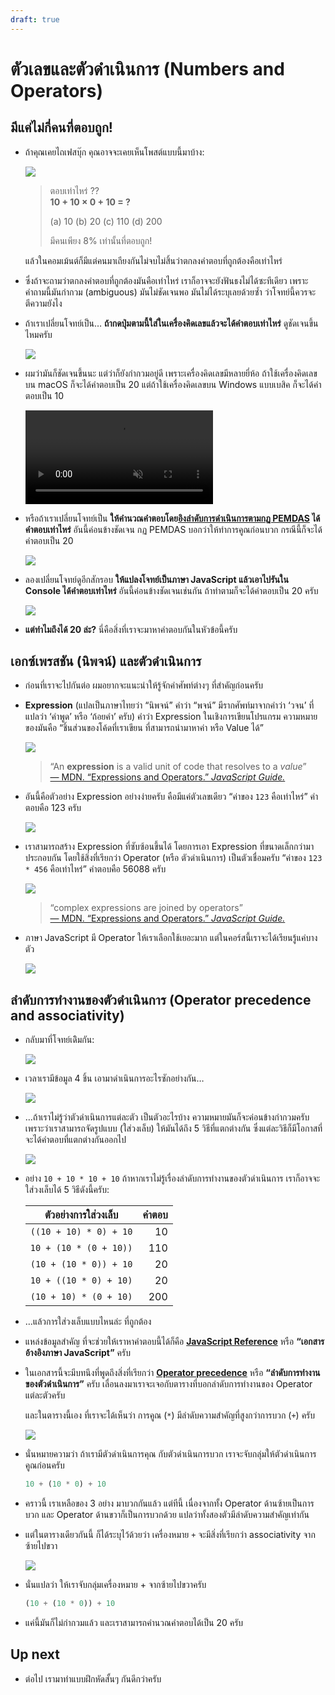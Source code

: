 ```yaml
---
draft: true
---
```


# ตัวเลขและตัวดำเนินการ (Numbers and Operators)

## มีแค่ไม่กี่คนที่ตอบถูก!

- ถ้าคุณเคยไถเฟสบุ๊ก คุณอาจจะเคยเห็นโพสต์แบบนี้มาบ้าง:

  ![](https://im.dt.in.th/ipfs/bafybeiefrwfs4nejkvpxjezicajl5xo7fzkxechzugy6g63ffdwsh63crq/image.webp)

  > ตอบเท่าไหร่ ?? \
  > **10 + 10 &times; 0 + 10 = ?**
  >
  > (a) 10
  > (b) 20
  > (c) 110
  > (d) 200
  >
  > มีคนเพียง 8% เท่านั้นที่ตอบถูก!

  แล้วในคอมเม้นต์ก็มีแต่คนมาเถียงกันไม่จบไม่สิ้นว่าตกลงคำตอบที่ถูกต้องคือเท่าไหร่

- ซึ่งถ้าจะถามว่าตกลงคำตอบที่ถูกต้องมันคือเท่าไหร่
  เราก็อาจจะยังฟันธงไม่ได้ซะทีเดียว
  เพราะคำถามนี้มันกำกวม (ambiguous) มันไม่ชัดเจนพอ มันไม่ได้ระบุเลยด้วยซ้ำ ว่าโจทย์นี้ควรจะตีความยังไง

- ถ้าเราเปลี่ยนโจทย์เป็น… **ถ้ากดปุ่มตามนี้ใส่ในเครื่องคิดเลขแล้วจะได้คำตอบเท่าไหร่** ดูชัดเจนขึ้นไหมครับ

  ![](https://im.dt.in.th/ipfs/bafybeiha7vpgummeogw33owyv2eyrlkscpbijzwqmkoflms5bfeuiul7nu/image.webp)

- ผมว่ามันก็ชัดเจนขึ้นนะ
  แต่ว่าก็ยังกำกวมอยู่ดี เพราะเครื่องคิดเลขมีหลายยี่ห้อ
  ถ้าใช้เครื่องคิดเลขบน macOS ก็จะได้คำตอบเป็น 20
  แต่ถ้าใช้เครื่องคิดเลขบน Windows แบบเบสิค ก็จะได้คำตอบเป็น 10

  <video src="https://im.dt.in.th/ipfs/bafybeieaylmbi6cvvbiy7ppfob36f53jwoux5gudqeqrao54fearl5zn24/calcs.mp4" muted autoplay loop controls></video>

- หรือถ้าเราเปลี่ยนโจทย์เป็น **ให้คำนวณคำตอบโดย[<span style="font-weight:bold">อิงลำดับการดำเนินการตามกฏ PEMDAS</span>](https://nuuneoi.com/blog/blog.php?read_id=896) ได้คำตอบเท่าไหร่**
  อันนี้ค่อนข้างชัดเจน
  กฏ PEMDAS บอกว่าให้ทำการคูณก่อนบวก
  กรณีนี้ก็จะได้คำตอบเป็น 20

  ![](https://im.dt.in.th/ipfs/bafybeifatafeeqn3sni4gagx2qhn374pjkoj7ihucdjhbkzoq75lhammsi/image.webp)

- ลองเปลี่ยนโจทย์ดูอีกสักรอบ **ให้แปลงโจทย์เป็นภาษา JavaScript แล้วเอาไปรันใน Console ได้คำตอบเท่าไหร่**
  อันนี้ค่อนข้างชัดเจนเช่นกัน
  ถ้าทำตามก็จะได้คำตอบเป็น 20 ครับ

  ![](https://im.dt.in.th/ipfs/bafybeihw4ajwqs7gitki4njuwboxpmepvsn2lsmtkr5jacgasdogwh62yq/image.webp)

- **แต่ทำไมถึงได้ 20 ล่ะ?**
  นี่คือสิ่งที่เราจะมาหาคำตอบกันในหัวข้อนี้ครับ

## เอกซ์เพรสชัน (นิพจน์) และตัวดำเนินการ

- ก่อนที่เราจะไปกันต่อ
  ผมอยากจะแนะนำให้รู้จักคำศัพท์ต่างๆ ที่สำคัญก่อนครับ

- **Expression**
  (แปลเป็นภาษาไทยว่า “นิพจน์”
  คำว่า “พจน์” มีรากศัพท์มาจากคำว่า ‘วจน’ ที่แปลว่า ‘คำพูด’ หรือ ‘ถ้อยคำ’ ครับ)
  คำว่า Expression ในเชิงการเขียนโปรแกรม ความหมายของมันคือ “ชิ้นส่วนของโค้ดที่เราเขียน ที่สามารถนำมาหาค่า หรือ Value ได้”

  ![](https://im.dt.in.th/ipfs/bafybeibqfm6awu7gxedrumvdc7wyzrkhig47hns6cvfxhol5zwn4c65zwq/image.webp)

  > “An **expression** is a valid unit of code that resolves to a _value_” \
  > [— MDN. “Expressions and Operators.” _JavaScript Guide._](https://developer.mozilla.org/en-US/docs/Web/JavaScript/Guide/Expressions_and_Operators#:~:text=an%20expression%20is%20a%20valid%20unit%20of%20code%20that%20resolves%20to%20a%20value)

- อันนี้คือตัวอย่าง Expression อย่างง่ายครับ คือมีแค่ตัวเลขเดียว
  “ค่าของ `123` คือเท่าไหร่” คำตอบคือ 123 ครับ

  ![](https://im.dt.in.th/ipfs/bafybeig5xqqwvulxus5z5nce7ealyo6vf3ifyriof3bdywzj7qcbimkuzy/image.webp)

- เราสามารถสร้าง Expression ที่ซับซ้อนขึ้นได้
  โดยการเอา Expression ที่ขนาดเล็กกว่ามาประกอบกัน โดยใช้สิ่งที่เรียกว่า Operator (หรือ ตัวดำเนินการ) เป็นตัวเชื่อมครับ
  “ค่าของ `123 * 456` คือเท่าไหร่” คำตอบคือ 56088 ครับ

  ![](https://im.dt.in.th/ipfs/bafybeifw4xbfz5aoyluht7qcugn7nqcw7odgrc2wyjbx5oopjmrehfygmy/image.webp)

  > “complex expressions are joined by operators” \
  > [— MDN. “Expressions and Operators.” _JavaScript Guide._](https://developer.mozilla.org/en-US/docs/Web/JavaScript/Guide/Expressions_and_Operators#:~:text=complex%20expressions%20are%20joined%20by%20operators)

- ภาษา JavaScript มี Operator ให้เราเลือกใช้เยอะมาก
  แต่ในคอร์สนี้เราจะได้เรียนรู้แค่บางตัว

  ![](https://im.dt.in.th/ipfs/bafybeigacvdlqbhkc533p2oblbfl3inn7j6bzaaco6je73tamwuga4leca/image.webp)

<!--
- ในการเขียนโปรแกรม ค่า (value) คือข้อมูลที่อยู่ในหน่วยความจำ (memory) ของคอมพิวเตอร์[^memory]
  เวลาผมเขียนโค้ดว่า 123
  ตอนที่โค้ดนี้ทำงาน คอมพิวเตอร์ก็จะเอาค่า 123 ไปเก็บไว้ในหน่วยความจำ

- ส่วนตัวดำเนินการ (operator) ทำหน้าที่เอาค่าต่างๆ มาดำเนินการอะไรสักอย่างกับมัน เพื่อให้ได้เป็นค่าใหม่ออกมา

- เช่น `*` เป็น operator แทนการคูณ ซึ่งเราสามารถเขียนโค้ดได้ว่า `123 * 456`
  ซึ่งเมื่อโค้ดนี้ทำงาน คอมพิวเตอร์ก็จะเอาค่าที่อยู่ฝั่งซ้าย กับค่าที่อยู่ฝั่งขวา มาคูณกัน ก็จะได้เป็นค่าใหม่ออกมาคือ 56088

- ณ จุดนี้ ตัวเลข 123 กับ 456 ไม่ได้ถูกใช้งานแล้ว
  และเมื่อถึงเวลา ค่าที่ไม่ได้ใช้งานก็จะถูกเคลียร์ออกจากหน่วยความจำ
  เพื่อให้หน่วยความจำนั้นว่างไว้ให้ใช้งานอย่างอื่นต่อไป[^mgmt]

[^memory]:
    บางคนอาจจะยกมือถามว่า “หน่วยความจำที่ว่า คือ RAM ใช่ไหม?”
    คำตอบคือ ในเครื่องคอมพิวเตอร์มีชิ้นส่วนที่ทำหน้าที่เป็นหน่วยความจำหลายแบบ ตั้งแต่ register, cache, RAM ไปจนถึง hard disk
    แต่ในบทนี้เราจะใช้คำว่า “หน่วยความจำ” เพื่อสื่อความว่า ข้อมูลของเราอยู่ในสักที่ในเครื่องคอมพิวเตอร์ แต่ไม่ได้เจาะจงว่าอยู่ที่ชิ้นไหนครับ

    โดยทั่วไป ข้อมูลที่คอมพิวเตอร์ประมวลผลมักเก็บใน RAM (หรือ main memory)
    แต่บางครั้งถ้า RAM ในเครื่องไม่พอ ตัวระบบปฏิบัติการอาจจะเอาข้อมูลที่ยังไม่ได้ใช้บางส่วนไปเก็บใน hard disk ชั่วคราว (เรียกว่า swapping หรือ paging) แล้วค่อยดึงกลับเข้ามาใน RAM เมื่อถูกเรียกใช้ในภายหลัง
    นอกจากนี้ ข้อมูลบางส่วนที่ใช้เป็นระยะเวลาสั้นมากๆ อาจจะเก็บไว้ที่ register ของ CPU ตรงๆ ไปเลย ซึ่งเป็นหน่วยความจำที่เร็วที่สุดในเครื่องคอมพิวเตอร์ ทำให้ไม่ต้องไปคุยกับ RAM
    นอกจากนี้ ระหว่างตัว CPU กับ RAM ยังมีหน่วยความจำที่เรียกว่า cache อยู่อีก เพื่อให้การเข้าถึงข้อมูลใน RAM ที่ใช้บ่อยๆ ได้เร็วขึ้น — รายละเอียดพวกนี้ ในช่วงที่เพิ่งหัดเขียนโปรแกรม ยังไม่จำเป็นต้องรู้ก็ได้
    แต่เมื่อเราต้องเขียนโปรแกรมที่ต้องทำงานกับข้อมูลจำนวนมากแล้วมันช้า การรู้่เรื่องพวกนี้ก็จะช่วยให้เราเขียนโปรแกรมให้เร็วขึ้นได้

[^mgmt]:
    ไม่ใช่ทุกภาษาที่ทำแบบนี้ — ภาษา JavaScript (รวมถึง Python, Ruby, Java, Go, C#, ฯลฯ) เป็นภาษาที่มีการจัดการหน่วยความจำให้เราเอง (automatic memory management)
    ในขณะที่บางภาษา (เช่น C, C++, Rust) จะต้องจัดการหน่วยความจำด้วยตัวเอง (manual memory management) นั่นหมายความว่าในภาษาเหล่านี้ เราต้องเขียนโค้ดเพื่อจองพื้นที่ในหน่วยความจำเมื่อเราต้องการใช้งาน และคืนพื้นที่ให้กับระบบเมื่อเราไม่ได้ใช้งานอีกต่อไป

    ข้อดีของ automatic memory management คือ มันทำให้เราเขียนโค้ดได้ง่ายขึิ้่น แต่ข้อเสียคือ บางครั้งโปรแกรมของเราจะต้องหยุดทำงานชั่วคราว เพื่อเช็คว่ามีส่วนไหนของหน่วยความจำที่ไม่ได้ใช้งานอยู่แล้วบ้าง แล้วคืนพื้นที่ให้กับระบบ (เรียกว่า garbage collection)
    เช่นเดียวกับหมายเหตุก่อนหน้า รายละเอียดพวกนี้ ในช่วงที่เพิ่งหัดเขียนโปรแกรม ยังไม่จำเป็นต้องรู้ก็ได้ -->

## ลำดับการทำงานของตัวดำเนินการ (Operator precedence and associativity)

- กลับมาที่โจทย์เดิิมกัน:

  ![](https://im.dt.in.th/ipfs/bafybeihw4ajwqs7gitki4njuwboxpmepvsn2lsmtkr5jacgasdogwh62yq/image.webp)

- เวลาเรามีข้อมูล 4 ชิ้น
  เอามาดำเนินการอะไรซักอย่างกัน…

  ![](https://im.dt.in.th/ipfs/bafybeidekeeouk2by5sxjpxeo7vosimeze4ferwiixxxl3lsbuor6xipdq/image.webp)

- …ถ้าเราไม่รู้ว่าตัวดำเนินการแต่ละตัว เป็นตัวอะไรบ้าง ความหมายมันก็จะค่อนข้างกำกวมครับ
  เพราะว่าเราสามารถจัดรูปแบบ (ใส่วงเล็บ) ให้มันได้ถึง 5 วิธีที่แตกต่างกัน
  ซึ่งแต่ละวิธีก็มีโอกาสที่จะได้คำตอบที่แตกต่างกันออกไป

  ![](https://im.dt.in.th/ipfs/bafybeige6dnawdfd6kbrm56ulqiw2mcszmxgaokvskizqwaeh4j5ltxu64/image.webp)

- อย่าง `10 + 10 * 10 + 10`
  ถ้าหากเราไม่รู้เรื่องลำดับการทำงานของตัวดำเนินการ
  เราก็อาจจะใส่วงเล็บได้ 5 วิธีดังนี้ครับ:

  | ตัวอย่างการใส่วงเล็บ   | คำตอบ |
  | ---------------------- | ----: |
  | `((10 + 10) * 0) + 10` |    10 |
  | `10 + (10 * (0 + 10))` |   110 |
  | `(10 + (10 * 0)) + 10` |    20 |
  | `10 + ((10 * 0) + 10)` |    20 |
  | `(10 + 10) * (0 + 10)` |   200 |

- …แล้วการใส่วงเล็บแบบไหนล่ะ ที่ถูกต้อง

- แหล่งข้อมูลสำคัญ ที่จะช่วยให้เราหาคำตอบนี้ได้ก็คือ [**JavaScript Reference**](https://developer.mozilla.org/en-US/docs/Web/JavaScript/Reference) หรือ **“เอกสารอ้างอิงภาษา JavaScript”** ครับ

- ในเอกสารนี้จะมีบทนึงที่พูดถึงสิ่งที่เรียกว่า [**Operator precedence**](https://developer.mozilla.org/en-US/docs/Web/JavaScript/Reference/Operators/Operator_Precedence) หรือ **“ลำดับการทำงานของตัวดำเนินการ”** ครับ
  เลื่อนลงมาเราจะเจอกับตารางที่บอกลำดับการทำงานของ Operator แต่ละตัวครับ

  และในตารางนี้เอง ที่เราจะได้เห็นว่า การคูณ (`*`) มีลำดับความสำคัญที่สูงกว่าการบวก (`+`) ครับ

  ![](https://im.dt.in.th/ipfs/bafybeidnap7pgz5hlm6sxs4d7xbbpy5dcxzowspginaunf3rhi4jz3aqnm/image.webp)

- นั่นหมายความว่า ถ้าเรามีตัวดำเนินการคุณ กับตัวดำเนินการบวก
  เราจะจับกลุ่มให้ตัวดำเนินการคูณก่อนครับ

  <!-- prettier-ignore -->
  ```js
  10 + (10 * 0) + 10
  ```

- คราวนี้ เราเหลือของ 3 อย่าง มาบวกกันแล้ว
  แต่ทีนี้ เนื่องจากทั้ง Operator ด้านซ้ายเป็นการบวก และ Operator ด้านขวาก็เป็นการบวกด้วย
  แปลว่าทั้งสองตัวมีลำดับความสำคัญเท่ากัน

- แต่ในตารางเดียวกันนี้ ก็ได้ระบุไว้ด้วยว่า
  เครื่องหมาย `+` จะมีสิ่งที่เรียกว่า associativity จากซ้ายไปขวา

  ![](https://im.dt.in.th/ipfs/bafybeiboz35mytib6duh3ref3t3emgtdlxcedlxrplft7foi4qijqvi2yu/image.webp)

- นั่นแปลว่า ให้เราจับกลุ่มเครื่องหมาย + จากซ้ายไปขวาครับ

  <!-- prettier-ignore -->
  ```js
  (10 + (10 * 0)) + 10
  ```

- แค่นี้มันก็ไม่กำกวมแล้ว และเราสามารถคำนวณคำตอบได้เป็น 20 ครับ

## Up next

- ต่อไป เรามาทำแบบฝึกหัดสั้นๆ กันดีกว่าครับ
